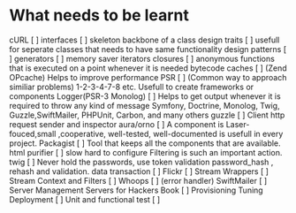 # What needs to be learnt

cURL [ ]
interfaces [ ] skeleton backbone of a class design
traits [ ] usefull for seperate classes that needs to have same functionality
design patterns [ ] 
generators [ ] memory saver iterators
closures [ ] anonymous functions that is executed on a point whenever it is needed
bytecode caches [  ] (Zend OPcache) Helps to improve performance
PSR [ ] (Common way to approach similiar problems) 1-2-3-4-7-8 etc. Usefull to create frameworks or components
Logger(PSR-3 Monolog) [ ] Helps to get output whenever it is required to throw any kind of message
Symfony, Doctrine, Monolog, Twig, Guzzle,SwiftMailer, PHPUnit, Carbon, and many others
guzzle [ ] Client http request sender and inspector
aura/orno [ ] 
A component is Laser-fouced,small ,cooperative, well-tested, well-documented is usefull in every project.
Packagist [ ] Tool that keeps all the components that are available.
html purifier [ ] slow hard to configure 
Filtering is such an important action.
twig [ ] 
Never hold the passwords, use token validation password_hash , rehash and validation.
data transaction [ ]
Flickr [ ]
Stream Wrappers [ ]
Stream Context and Filters [ ]
Whoops [ ] (error handler)
SwiftMailer [ ]
Server Management Servers for Hackers Book [ ]
Provisioning Tuning Deployment [ ] 
Unit and functional test [ ]
